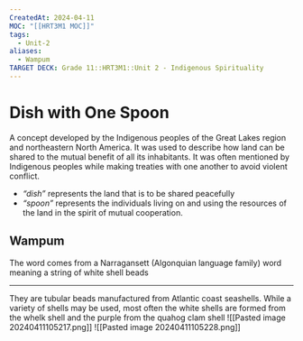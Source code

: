 ```yaml
---
CreatedAt: 2024-04-11
MOC: "[[HRT3M1 MOC]]"
tags:
  - Unit-2
aliases:
  - Wampum
TARGET DECK: Grade 11::HRT3M1::Unit 2 - Indigenous Spirituality
---
```


# Dish with One Spoon
A concept developed by the Indigenous peoples of the Great Lakes region and northeastern North America. It was used to describe how land can be shared to the mutual benefit of all its inhabitants.
It was often mentioned by Indigenous peoples while making treaties with one another to avoid violent conflict.
- *“dish”* represents the land that is to be shared peacefully
- *“spoon”* represents the individuals living on and using the resources of the land in the spirit of mutual cooperation.


## Wampum
The word comes from a Narragansett (Algonquian language family) word meaning a string of white shell beads
___
They are tubular beads manufactured from Atlantic coast seashells. While a variety of shells may be used, most often the white shells are formed from the whelk shell and the purple from the quahog clam shell
![[Pasted image 20240411105217.png]]
![[Pasted image 20240411105228.png]]


